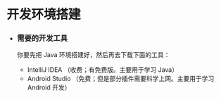 # 开发环境搭建

- ### 需要的开发工具

  你要先把 Java 环境搭建好，然后再去下载下面的工具：
  
  - IntelliJ IDEA       （收费；有免费版。主要用于学习 Java）
  - Android Studio  （免费；但是部分插件需要科学上网。主要用于学习 Android 开发）
  
  
  
  



